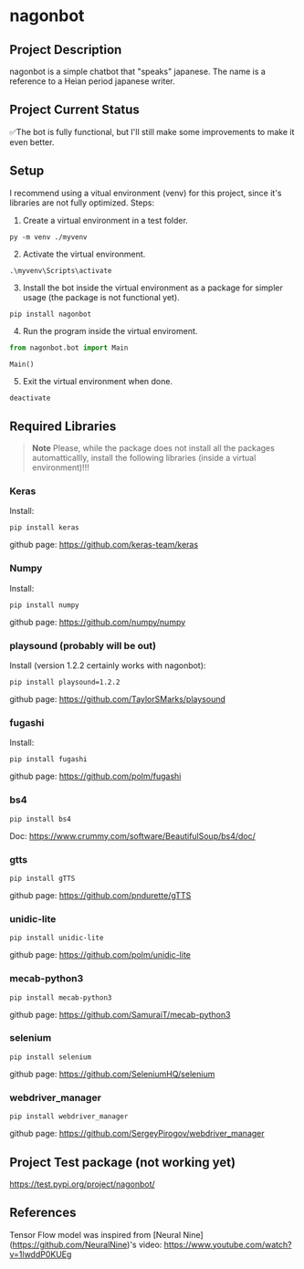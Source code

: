 # nagonbot


## Project Description

nagonbot is a simple chatbot that "speaks" japanese. The name is a reference to a Heian period japanese writer.

## Project Current Status
✅The bot is fully functional, but I'll still make some improvements to make it even better.

## Setup
I recommend using a vitual environment (venv) for this project, since it's libraries are not fully optimized.
Steps:

1. Create a virtual environment in a test folder.
```
py -m venv ./myvenv
```

2. Activate the virtual environment.
```
.\myvenv\Scripts\activate
```

3. Install the bot inside the virtual environment as a package for simpler usage (the package is not functional yet).
```
pip install nagonbot
```

4. Run the program inside the virtual enviroment.
```python
from nagonbot.bot import Main

Main()
```

5. Exit the virtual environment when done.
```
deactivate
```

## Required Libraries
> __Note__
Please, while the package does not install all the packages automatticallly, install the following libraries (inside a virtual environment)!!!


### Keras
Install:
```
pip install keras
```
github page: https://github.com/keras-team/keras

### Numpy
Install:
```
pip install numpy
```
github page: https://github.com/numpy/numpy

### playsound (probably will be out)
Install (version 1.2.2 certainly works with nagonbot):
```
pip install playsound=1.2.2
```
github page: https://github.com/TaylorSMarks/playsound

### fugashi
Install:
```
pip install fugashi
```
github page: https://github.com/polm/fugashi

### bs4
```
pip install bs4
```
Doc: https://www.crummy.com/software/BeautifulSoup/bs4/doc/

### gtts
```
pip install gTTS
```
github page: https://github.com/pndurette/gTTS

### unidic-lite
```
pip install unidic-lite
```
github page: https://github.com/polm/unidic-lite

### mecab-python3
```
pip install mecab-python3
```
github page: https://github.com/SamuraiT/mecab-python3

### selenium
```
pip install selenium
```
github page: https://github.com/SeleniumHQ/selenium

### webdriver_manager
```
pip install webdriver_manager
```
github page: https://github.com/SergeyPirogov/webdriver_manager

## Project Test package (not working yet)
https://test.pypi.org/project/nagonbot/

## References

Tensor Flow model was inspired from [Neural Nine] (https://github.com/NeuralNine)'s video: https://www.youtube.com/watch?v=1lwddP0KUEg
